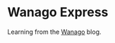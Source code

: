 # Wanago Express

Learning from the [Wanago](https://wanago.io/courses/typescript-express-tutorial/) blog.
